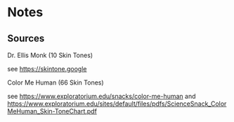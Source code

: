 #  Notes




##  Sources


Dr. Ellis Monk  (10 Skin Tones)

see <https://skintone.google>


Color Me Human (66 Skin Tones)

see <https://www.exploratorium.edu/snacks/color-me-human>
 and <https://www.exploratorium.edu/sites/default/files/pdfs/ScienceSnack_ColorMeHuman_Skin-ToneChart.pdf>


